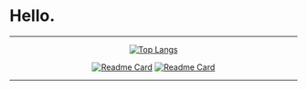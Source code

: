 # Hello.
<div align="center">


---
  
[![Top Langs](https://github-readme-stats.vercel.app/api/top-langs/?username=darlodev&layout=compact&hide=html,css&langs_count=8&theme=react)](https://github.com/anuraghazra/github-readme-stats) 

[![Readme Card](https://github-readme-stats.vercel.app/api/pin/?username=darlodev&repo=learn_python&theme=react)](https://github.com/anuraghazra/github-readme-stats)
[![Readme Card](https://github-readme-stats.vercel.app/api/pin/?username=darlodev&repo=learn_python&theme=react)](https://github.com/anuraghazra/github-readme-stats)

---

<!-- ![Python](https://img.shields.io/badge/-Python-3776ab?style=flat-square&logo=Python&logoColor=white)
![JavaScript](https://img.shields.io/badge/-JavaScript-%23F7DF1C?style=flat-square&logo=javascript&logoColor=000000&labelColor=%23F7DF1C&color=%23FFCE5A)
![Go](https://img.shields.io/badge/-Go-3776ab?style=flat-square&logo=go&logoColor=white) -->
  
</div>
